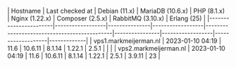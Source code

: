 | Hostname              | Last checked at  | Debian (11.x) | MariaDB (10.6.x) | PHP (8.1.x)                                 
| Nginx (1.22.x) | Composer (2.5.x) | RabbitMQ (3.10.x) | Erlang (25) |
|-----------------------|------------------|---------------|------------------|---------------------------------------------|----------------|------------------|-------------------|-------------|
| vps1.markmeijerman.nl | 2023-01-10 04:19 | 11.6 | 10.6.11 | 8.1.14 | 1.22.1 | 2.5.1 |  |  |
| vps2.markmeijerman.nl | 2023-01-10 04:19 | 11.6 | 10.6.11 | 8.1.14 | 1.22.1 | 2.5.1 | 3.9.11 | 23 |
